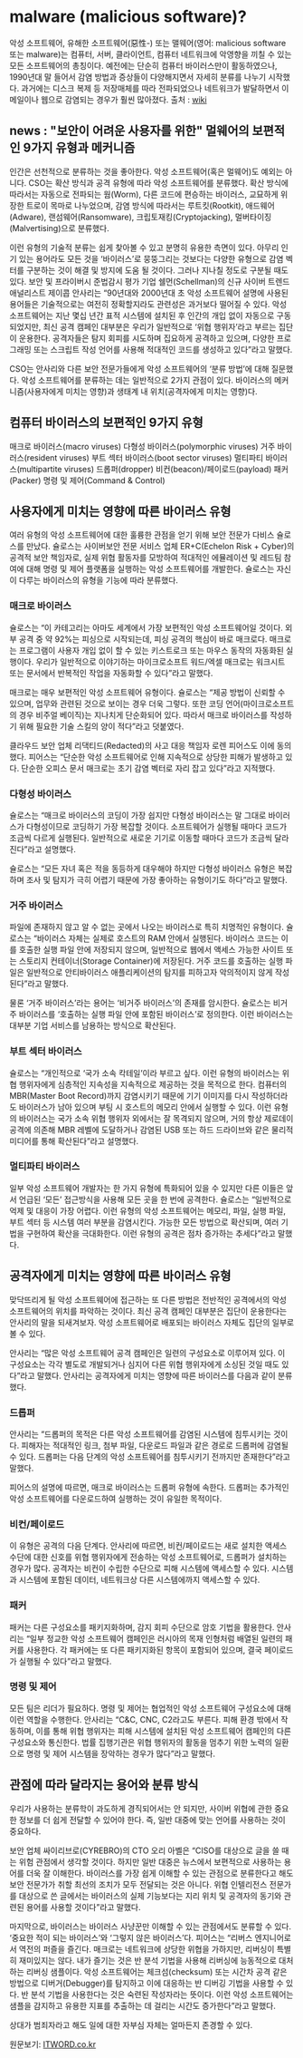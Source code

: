 # malware (malicious software)?
악성 소프트웨어, 유해한 소프트웨어(惡性-) 또는 맬웨어(영어: malicious software 또는 malware)는 컴퓨터, 서버, 클라이언트, 컴퓨터 네트워크에 악영향을 끼칠 수 있는 모든 소프트웨어의 총칭이다. 예전에는 단순히 컴퓨터 바이러스만이 활동하였으나, 1990년대 말 들어서 감염 방법과 증상들이 다양해지면서 자세히 분류를 나누기 시작했다. 과거에는 디스크 복제 등 저장매체를 따라 전파되었으나 네트워크가 발달하면서 이메일이나 웹으로 감염되는 경우가 훨씬 많아졌다.
출처 : [wiki](https://ko.wikipedia.org/wiki/%EC%95%85%EC%84%B1_%EC%86%8C%ED%94%84%ED%8A%B8%EC%9B%A8%EC%96%B4 "wiki")

## news : "보안이 어려운 사용자를 위한" 멀웨어의 보편적인 9가지 유형과 메커니즘

<p>
인간은 선천적으로 분류하는 것을 좋아한다. 악성 소프트웨어(혹은 멀웨어)도 예외는 아니다. CSO는 확산 방식과 공격 유형에 따라 악성 소프트웨어를 분류했다. 확산 방식에 따라서는 자동으로 전파되는 웜(Worm), 다른 코드에 편승하는 바이러스, 교묘하게 위장한 트로이 목마로 나누었으며, 감염 방식에 따라서는 루트킷(Rootkit), 애드웨어(Adware), 랜섬웨어(Ransomware), 크립토재킹(Cryptojacking), 멀버타이징(Malvertising)으로 분류했다.
</p>

<p>
이런 유형의 기술적 분류는 쉽게 찾아볼 수 있고 분명히 유용한 측면이 있다. 아무리 인기 있는 용어라도 모든 것을 ‘바이러스’로 뭉뚱그리는 것보다는 다양한 유형으로 감염 벡터를 구분하는 것이 해결 및 방지에 도움 될 것이다. 그러나 지나칠 정도로 구분될 때도 있다.
보안 및 프라이버시 준법감시 평가 기업 쉘먼(Schellman)의 신규 사이버 트렌드 애널리스트 제이콥 안사리는 “90년대와 2000년대 초 악성 소프트웨어 설명에 사용된 용어들은 기술적으로는 여전히 정확할지라도 관련성은 과거보다 떨어질 수 있다. 악성 소프트웨어는 지난 몇십 년간 표적 시스템에 설치된 후 인간의 개입 없이 자동으로 구동되었지만, 최신 공격 캠페인 대부분은 우리가 일반적으로 ‘위협 행위자’라고 부르는 집단이 운용한다. 공격자들은 탐지 회피를 시도하며 집요하게 공격하고 있으며, 다양한 프로그래밍 또는 스크립트 작성 언어를 사용해 적대적인 코드를 생성하고 있다”라고 말했다. 
</p>

<p>
CSO는 안사리와 다른 보안 전문가들에게 악성 소프트웨어의 ‘분류 방법’에 대해 질문했다. 악성 소프트웨어를 분류하는 데는 일반적으로 2가지 관점이 있다. 바이러스의 메커니즘(사용자에게 미치는 영향)과 생태계 내 위치(공격자에게 미치는 영향)다. 
</p>


## 컴퓨터 바이러스의 보편적인 9가지 유형
매크로 바이러스(macro viruses)
다형성 바이러스(polymorphic viruses)
거주 바이러스(resident viruses)
부트 섹터 바이러스(boot sector viruses)
멀티파티 바이러스(multipartite viruses)
드롭퍼(dropper)
비컨(beacon)/페이로드(payload)
패커(Packer)
명령 및 제어(Command & Control)

## 사용자에게 미치는 영향에 따른 바이러스 유형

여러 유형의 악성 소프트웨어에 대한 훌륭한 관점을 얻기 위해 보안 전문가 다비스 슐로스를 만났다. 슐로스는 사이버보안 전문 서비스 업체 ER+C(Echelon Risk + Cyber)의 공격적 보안 책임자로, 실제 위협 활동자를 모방하여 적대적인 에뮬레이션 및 레드팀 참여에 대해 명령 및 제어 플랫폼을 실행하는 악성 소프트웨어를 개발한다. 슐로스는 자신이 다루는 바이러스의 유형을 기능에 따라 분류했다.

### 매크로 바이러스
슐로스는 “이 카테고리는 아마도 세계에서 가장 보편적인 악성 소프트웨어일 것이다. 외부 공격 중 약 92%는 피싱으로 시작되는데, 피싱 공격의 핵심이 바로 매크로다. 매크로는 프로그램이 사용자 개입 없이 할 수 있는 키스트로크 또는 마우스 동작의 자동화된 실행이다. 우리가 일반적으로 이야기하는 마이크로소프트 워드/엑셀 매크로는 워크시트 또는 문서에서 반복적인 작업을 자동화할 수 있다”라고 말했다.

매크로는 매우 보편적인 악성 소프트웨어 유형이다. 슐로스는 “제공 방법이 신뢰할 수 있으며, 업무와 관련된 것으로 보이는 경우 더욱 그렇다. 또한 코딩 언어(마이크로소프트의 경우 비주얼 베이직)는 지나치게 단순화되어 있다. 따라서 매크로 바이러스를 작성하기 위해 필요한 기술 스킬의 양이 적다”라고 덧붙였다.

클라우드 보안 업체 리댁티드(Redacted)의 사고 대응 책임자 로렌 피어스도 이에 동의했다. 피어스는 “단순한 악성 소프트웨어로 인해 지속적으로 상당한 피해가 발생하고 있다. 단순한 오피스 문서 매크로는 초기 감염 벡터로 자리 잡고 있다”라고 지적했다.

### 다형성 바이러스
슐로스는 “매크로 바이러스의 코딩이 가장 쉽지만 다형성 바이러스는 말 그대로 바이러스가 다형성이므로 코딩하기 가장 복잡할 것이다. 소프트웨어가 실행될 때마다 코드가 조금씩 다르게 실행된다. 일반적으로 새로운 기기로 이동할 때마다 코드가 조금씩 달라진다”라고 설명했다.

슐로스는 “모든 자녀 혹은 적을 동등하게 대우해야 하지만 다형성 바이러스 유형은 복잡하며 조사 및 탐지가 극히 어렵기 때문에 가장 좋아하는 유형이기도 하다”라고 말했다.

### 거주 바이러스
파일에 존재하지 않고 알 수 없는 곳에서 나오는 바이러스로 특히 치명적인 유형이다. 슐로스는 “바이러스 자체는 실제로 호스트의 RAM 안에서 실행된다. 바이러스 코드는 이를 호출한 실행 파일 안에 저장되지 않으며, 일반적으로 웹에서 액세스 가능한 사이트 또는 스토리지 컨테이너(Storage Container)에 저장된다. 거주 코드를 호출하는 실행 파일은 일반적으로 안티바이러스 애플리케이션의 탐지를 피하고자 악의적이지 않게 작성된다”라고 말했다.

물론 ‘거주 바이러스’라는 용어는 ‘비거주 바이러스’의 존재를 암시한다. 슐로스는 비거주 바이러스를 ‘호출하는 실행 파일 안에 포함된 바이러스’로 정의한다. 이런 바이러스는 대부분 기업 서비스를 남용하는 방식으로 확산된다.

### 부트 섹터 바이러스
슐로스는 “개인적으로 ‘국가 소속 칵테일’이라 부르고 싶다. 이런 유형의 바이러스는 위협 행위자에게 심층적인 지속성을 지속적으로 제공하는 것을 목적으로 한다. 컴퓨터의 MBR(Master Boot Record)까지 감염시키기 때문에 기기 이미지를 다시 작성하더라도 바이러스가 남아 있으며 부팅 시 호스트의 메모리 안에서 실행할 수 있다. 이런 유형의 바이러스는 국가 소속 위협 행위자 외에서는 잘 목격되지 않으며, 거의 항상 제로데이 공격에 의존해 MBR 레벨에 도달하거나 감염된 USB 또는 하드 드라이브와 같은 물리적 미디어를 통해 확산된다”라고 설명했다.

### 멀티파티 바이러스
일부 악성 소프트웨어 개발자는 한 가지 유형에 특화되어 있을 수 있지만 다른 이들은 앞서 언급된 ‘모든’ 접근방식을 사용해 모든 곳을 한 번에 공격한다. 슐로스는 “일반적으로 억제 및 대응이 가장 어렵다. 이런 유형의 악성 소프트웨어는 메모리, 파일, 실행 파일, 부트 섹터 등 시스템 여러 부분을 감염시킨다. 가능한 모든 방법으로 확산되며, 여러 기법을 구현하여 확산을 극대화한다. 이런 유형의 공격은 점차 증가하는 추세다”라고 말했다. 

## 공격자에게 미치는 영향에 따른 바이러스 유형
맞닥뜨리게 될 악성 소프트웨어에 접근하는 또 다른 방법은 전반적인 공격에서의 악성 소프트웨어의 위치를 파악하는 것이다. 최신 공격 캠페인 대부분은 집단이 운용한다는 안사리의 말을 되새겨보자. 악성 소프트웨어로 배포되는 바이러스 자체도 집단의 일부로 볼 수 있다.

안사리는 “많은 악성 소프트웨어 공격 캠페인은 일련의 구성요소로 이루어져 있다. 이 구성요소는 각각 별도로 개발되거나 심지어 다른 위협 행위자에게 소싱된 것일 때도 있다”라고 말했다. 안사리는 공격자에게 미치는 영향에 따른 바이러스를 다음과 같이 분류했다. 

### 드롭퍼
안사리는 “드롭퍼의 목적은 다른 악성 소프트웨어를 감염된 시스템에 침투시키는 것이다. 피해자는 적대적인 링크, 첨부 파일, 다운로드 파일과 같은 경로로 드롭퍼에 감염될 수 있다. 드롭퍼는 다음 단계의 악성 소프트웨어를 침투시키기 전까지만 존재한다”라고 말했다.

피어스의 설명에 따르면, 매크로 바이러스는 드롭퍼 유형에 속한다. 드롭퍼는 추가적인 악성 소프트웨어를 다운로드하여 실행하는 것이 유일한 목적이다.

### 비컨/페이로드
이 유형은 공격의 다음 단계다. 안사리에 따르면, 비컨/페이로드는 새로 설치한 액세스 수단에 대한 신호를 위협 행위자에게 전송하는 악성 소프트웨어로, 드롭퍼가 설치하는 경우가 많다. 공격자는 비컨이 수립한 수단으로 피해 시스템에 액세스할 수 있다. 시스템과 시스템에 포함된 데이터, 네트워크상 다른 시스템에까지 액세스할 수 있다.
 
### 패커
패커는 다른 구성요소를 패키지화하며, 감지 회피 수단으로 암호 기법을 활용한다. 안사리는 “일부 정교한 악성 소프트웨어 캠페인은 러시아의 목재 인형처럼 배열된 일련의 패커를 사용한다. 각 패커에는 또 다른 패키지화된 항목이 포함되어 있으며, 결국 페이로드가 실행될 수 있다”라고 말했다.

### 명령 및 제어
모든 팀은 리더가 필요하다. 명령 및 제어는 협업적인 악성 소프트웨어 구성요소에 대해 이런 역할을 수행한다. 안사리는 “C&C, CNC, C2라고도 부른다. 피해 환경 밖에서 작동하며, 이를 통해 위협 행위자는 피해 시스템에 설치된 악성 소프트웨어 캠페인의 다른 구성요소와 통신한다. 법률 집행기관은 위협 행위자의 활동을 멈추기 위한 노력의 일환으로 명령 및 제어 시스템을 장악하는 경우가 많다”라고 말했다.

## 관점에 따라 달라지는 용어와 분류 방식
우리가 사용하는 분류학이 과도하게 경직되어서는 안 되지만, 사이버 위협에 관한 중요한 정보를 더 쉽게 전달할 수 있어야 한다. 즉, 일반 대중에 맞는 언어를 사용하는 것이 중요하다.

보안 업체 싸이리브로(CYREBRO)의 CTO 오리 아벨은 “CISO를 대상으로 글을 쓸 때는 위험 관점에서 생각할 것이다. 하지만 일반 대중은 뉴스에서 보편적으로 사용하는 용어를 더욱 잘 이해한다. 바이러스를 가장 쉽게 이해할 수 있는 관점으로 분류한다고 해도 보안 전문가가 취할 최선의 조치가 모두 전달되는 것은 아니다. 위협 인텔리전스 전문가를 대상으로 쓴 글에서는 바이러스의 실제 기능보다는 지리 위치 및 공격자의 동기와 관련된 용어를 사용할 것이다”라고 말했다.

마지막으로, 바이러스는 바이러스 사냥꾼만 이해할 수 있는 관점에서도 분류할 수 있다. ‘중요한 적이 되는 바이러스’와 ‘그렇지 않은 바이러스’다. 피어스는 “리버스 엔지니어로서 역전의 퍼즐을 즐긴다. 매크로는 네트워크에 상당한 위협을 가하지만, 리버싱이 특별히 재미있지는 않다. 내가 즐기는 것은 반 분석 기법을 사용해 리버싱에 능동적으로 대처하는 리버싱 샘플이다. 악성 소프트웨어는 체크섬(checksum) 또는 시간차 공격 같은 방법으로 디버거(Debugger)를 탐지하고 이에 대응하는 반 디버깅 기법을 사용할 수 있다. 반 분석 기법을 사용한다는 것은 숙련된 작성자라는 뜻이다. 이런 악성 소프트웨어는 샘플을 감지하고 유용한 지표를 추출하는 데 걸리는 시간도 증가한다”라고 말했다.

상대가 범죄자라고 해도 일에 대한 자부심 자체는 얼마든지 존경할 수 있다. 

원문보기: [ITWORD.co.kr](https://www.itworld.co.kr/news/240024 "itworld")

